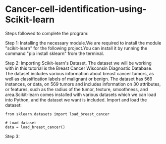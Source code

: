 # Cancer-cell-identification-using-Scikit-learn
Steps followed to complete the program:  

Step 1: Installing the necessary module.We are required to install the module "scikit-learn" for the following project.You can install it by running the command "pip install sklearn" from the terminal.  

Step 2: Importing Scikit-learn's Dataset. The dataset we will be working with in this tutorial is the Breast Cancer Wisconsin Diagnostic Database. The dataset includes various information about breast cancer tumors, as well as classification labels of malignant or benign. The dataset has 569 instances, or data, on 569 tumors and includes information on 30 attributes, or features, such as the radius of the tumor, texture, smoothness, and area.Scikit-learn comes installed with various datasets which we can load into Python, and the dataset we want is included. Import and load the dataset:  
```
from sklearn.datasets import load_breast_cancer

# Load dataset
data = load_breast_cancer()
```

Step 3: 

